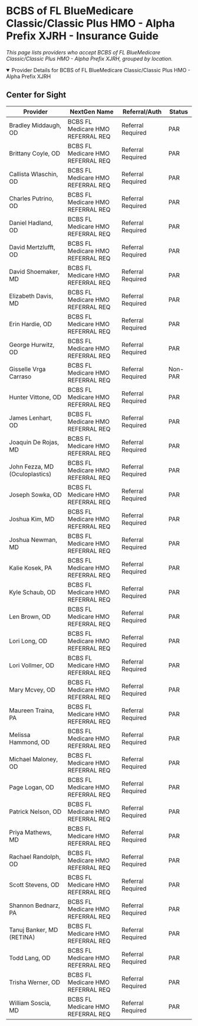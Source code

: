 # BCBS of FL BlueMedicare Classic/Classic Plus HMO - Alpha Prefix XJRH - Insurance Guide

*This page lists providers who accept BCBS of FL BlueMedicare Classic/Classic Plus HMO - Alpha Prefix XJRH, grouped by location.*

<details open><summary>Provider Details for BCBS of FL BlueMedicare Classic/Classic Plus HMO - Alpha Prefix XJRH</summary>

## Center for Sight

| Provider | NextGen Name | Referral/Auth | Status |
|----------|-------------|--------------|--------|
| Bradley Middaugh, OD | BCBS FL Medicare HMO REFERRAL REQ | Referral Required | PAR |
| Brittany Coyle, OD | BCBS FL Medicare HMO REFERRAL REQ | Referral Required | PAR |
| Callista Wlaschin, OD | BCBS FL Medicare HMO REFERRAL REQ | Referral Required | PAR |
| Charles Putrino, OD | BCBS FL Medicare HMO REFERRAL REQ | Referral Required | PAR |
| Daniel Hadland, OD | BCBS FL Medicare HMO REFERRAL REQ | Referral Required | PAR |
| David Mertzlufft, OD | BCBS FL Medicare HMO REFERRAL REQ | Referral Required | PAR |
| David Shoemaker, MD | BCBS FL Medicare HMO REFERRAL REQ | Referral Required | PAR |
| Elizabeth Davis, MD | BCBS FL Medicare HMO REFERRAL REQ | Referral Required | PAR |
| Erin Hardie, OD | BCBS FL Medicare HMO REFERRAL REQ | Referral Required | PAR |
| George Hurwitz, OD | BCBS FL Medicare HMO REFERRAL REQ | Referral Required | PAR |
| Gisselle Vrga Carraso | BCBS FL Medicare HMO REFERRAL REQ | Referral Required | Non-PAR |
| Hunter Vittone, OD | BCBS FL Medicare HMO REFERRAL REQ | Referral Required | PAR |
| James Lenhart, OD | BCBS FL Medicare HMO REFERRAL REQ | Referral Required | PAR |
| Joaquin De Rojas, MD | BCBS FL Medicare HMO REFERRAL REQ | Referral Required | PAR |
| John Fezza, MD (Oculoplastics) | BCBS FL Medicare HMO REFERRAL REQ | Referral Required | PAR |
| Joseph Sowka, OD | BCBS FL Medicare HMO REFERRAL REQ | Referral Required | PAR |
| Joshua Kim, MD | BCBS FL Medicare HMO REFERRAL REQ | Referral Required | PAR |
| Joshua Newman, MD | BCBS FL Medicare HMO REFERRAL REQ | Referral Required | PAR |
| Kalie Kosek, PA | BCBS FL Medicare HMO REFERRAL REQ | Referral Required | PAR |
| Kyle Schaub, OD | BCBS FL Medicare HMO REFERRAL REQ | Referral Required | PAR |
| Len Brown, OD | BCBS FL Medicare HMO REFERRAL REQ | Referral Required | PAR |
| Lori Long, OD | BCBS FL Medicare HMO REFERRAL REQ | Referral Required | PAR |
| Lori Vollmer, OD | BCBS FL Medicare HMO REFERRAL REQ | Referral Required | PAR |
| Mary Mcvey, OD | BCBS FL Medicare HMO REFERRAL REQ | Referral Required | PAR |
| Maureen Traina, PA | BCBS FL Medicare HMO REFERRAL REQ | Referral Required | PAR |
| Melissa Hammond, OD | BCBS FL Medicare HMO REFERRAL REQ | Referral Required | PAR |
| Michael Maloney, OD | BCBS FL Medicare HMO REFERRAL REQ | Referral Required | PAR |
| Page Logan, OD | BCBS FL Medicare HMO REFERRAL REQ | Referral Required | PAR |
| Patrick Nelson, OD | BCBS FL Medicare HMO REFERRAL REQ | Referral Required | PAR |
| Priya Mathews, MD | BCBS FL Medicare HMO REFERRAL REQ | Referral Required | PAR |
| Rachael Randolph, OD | BCBS FL Medicare HMO REFERRAL REQ | Referral Required | PAR |
| Scott Stevens, OD | BCBS FL Medicare HMO REFERRAL REQ | Referral Required | PAR |
| Shannon Bednarz, PA | BCBS FL Medicare HMO REFERRAL REQ | Referral Required | PAR |
| Tanuj Banker, MD (RETINA) | BCBS FL Medicare HMO REFERRAL REQ | Referral Required | PAR |
| Todd Lang, OD | BCBS FL Medicare HMO REFERRAL REQ | Referral Required | PAR |
| Trisha Werner, OD | BCBS FL Medicare HMO REFERRAL REQ | Referral Required | PAR |
| William Soscia, MD | BCBS FL Medicare HMO REFERRAL REQ | Referral Required | PAR |

</details>

